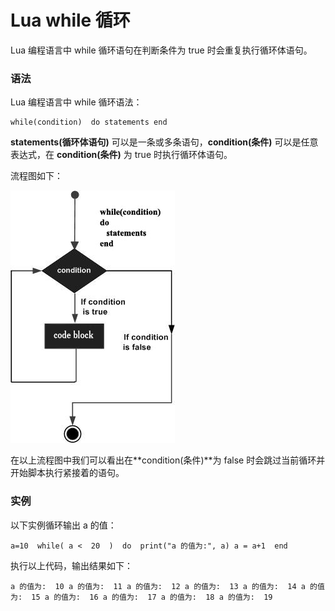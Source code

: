 # Lua while 循环



Lua 编程语言中 while 循环语句在判断条件为 true 时会重复执行循环体语句。

### 语法

Lua 编程语言中 while 循环语法：

```
while(condition)  do statements end
```

**statements(循环体语句)** 可以是一条或多条语句，**condition(条件)** 可以是任意表达式，在 **condition(条件)** 为 true 时执行循环体语句。

流程图如下：

![](../img/lua_while_loop.jpg "Lua while 循环")

在以上流程图中我们可以看出在**condition(条件)**为 false 时会跳过当前循环并开始脚本执行紧接着的语句。

### 实例

以下实例循环输出 a 的值：

```
a=10  while( a <  20  )  do  print("a 的值为:", a) a = a+1  end
```

执行以上代码，输出结果如下：

```
a 的值为:  10 a 的值为:  11 a 的值为:  12 a 的值为:  13 a 的值为:  14 a 的值为:  15 a 的值为:  16 a 的值为:  17 a 的值为:  18 a 的值为:  19
```



